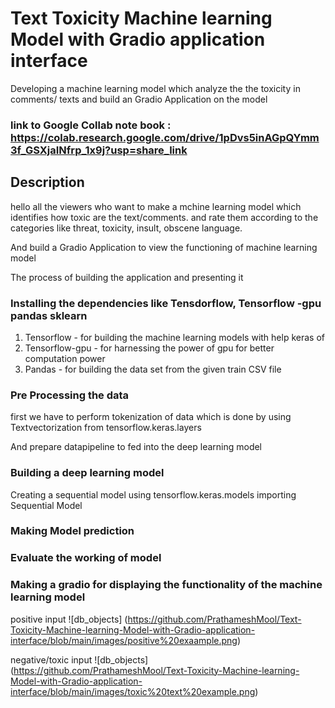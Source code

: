 # Text Toxicity Machine learning Model with Gradio application interface

Developing a machine learning model which analyze the the toxicity in comments/ texts and build an Gradio Application on the model


### link to Google Collab note book : https://colab.research.google.com/drive/1pDvs5inAGpQYmm3f_GSXjaINfrp_1x9j?usp=share_link

## Description

hello all the viewers who want to make a mchine learning model which identifies how toxic are the text/comments. and rate them according to the categories like threat, toxicity, insult, obscene language.

And build a Gradio Application to view the functioning of machine learning model

The process of building the application and presenting it


### Installing the dependencies like Tensdorflow, Tensorflow -gpu pandas sklearn
1.   Tensorflow - for building the machine learning models with help keras of
2.   Tensorflow-gpu - for harnessing the power of gpu for better computation power 
3.   Pandas - for building the data set from the given train CSV file


### Pre Processing the data
first we have to perform tokenization of data which is done by using Textvectorization from tensorflow.keras.layers

And prepare datapipeline to fed into the deep learning model

### Building a deep learning model
Creating a sequential model using tensorflow.keras.models importing Sequential Model

### Making Model prediction
### Evaluate the working of model
### Making a gradio for displaying the functionality of the machine learning model


positive input ![db_objects] (https://github.com/PrathameshMool/Text-Toxicity-Machine-learning-Model-with-Gradio-application-interface/blob/main/images/positive%20exaample.png)

negative/toxic input ![db_objects] (https://github.com/PrathameshMool/Text-Toxicity-Machine-learning-Model-with-Gradio-application-interface/blob/main/images/toxic%20text%20example.png)
